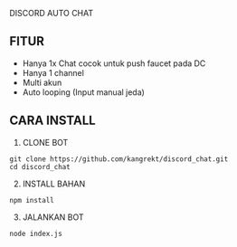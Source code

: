 DISCORD AUTO CHAT

## FITUR
- Hanya 1x Chat cocok untuk push faucet pada DC
- Hanya 1 channel
- Multi akun
- Auto looping (Input manual jeda)

## CARA INSTALL
1. CLONE BOT
```
git clone https://github.com/kangrekt/discord_chat.git
cd discord_chat
```
2. INSTALL BAHAN
```
npm install
```
3. JALANKAN BOT
```
node index.js
```
